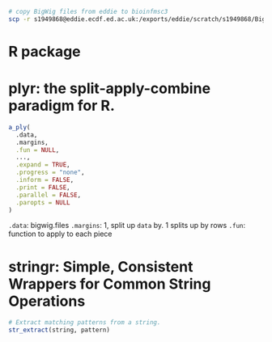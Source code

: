 ```bash
# copy BigWig files from eddie to bioinfmsc3
scp -r s1949868@eddie.ecdf.ed.ac.uk:/exports/eddie/scratch/s1949868/BigWig/ESCA_bigWigs ./
```
# R package
# plyr: the split-apply-combine paradigm for R.
```r
a_ply(
  .data,
  .margins,
  .fun = NULL,
  ...,
  .expand = TRUE,
  .progress = "none",
  .inform = FALSE,
  .print = FALSE,
  .parallel = FALSE,
  .paropts = NULL
)
```
`.data`: bigwig.files
`.margins`: 1, split up `data` by. 1 splits up by rows
`.fun`: function to apply to each piece
# stringr: Simple, Consistent Wrappers for Common String Operations
```r
# Extract matching patterns from a string.
str_extract(string, pattern)
```
<!--stackedit_data:
eyJoaXN0b3J5IjpbMzk0MDc5MDg2LDI4MjYxNDgwMywtMTU1Mj
g0ODUxN119
-->